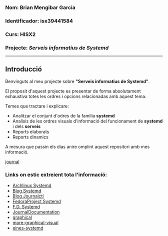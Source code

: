 ### Nom: Brian Mengibar Garcia

### Identificador: isx39441584

### Curs: HISX2

### Projecte: _Serveis informatius de Systemd_
---------------------------------------------------

## Introducció

Benvinguts al meu projecte sobre **"Serveis informatius de Systemd"**.

El proposit d'aquest projecte es presentar de forma absolutament exhaustiva 
totes les ordres i opcions relacionadas amb aquest tema.

Temes que tractare i explicare:

* Analitzar el conjunt d'odres de la familia **systemd**
* Analisis de les ordres visuals d'informació del funcionament de **systemd** i dels **serveis**
* Reports elaborats
* Reports dinamics

A mesura que passin els dias anire omplint aquest repositori amb mes informació.

[journal](https://github.com/brianmengibar/projecte-final/blob/master/notes_journal.md#que-es-journal)

### Links on estic extreient tota l'informació:

* [Archlinux Systemd][archlinux]
* [Blog Systemd][blogsystemd]
* [Blog Journalctl][blogjournal]
* [FedoraProject Systemd][fedoraproject]
* [F.D. Systemd][DocumentationSystemd]
* [JournalDocumentation]
* [graphical]
* [more-graphical-visual]
* [eines-systemd]

[archlinux]: https://wiki.archlinux.org/index.php/systemd_(Espa%C3%B1ol)#Uso_b.C3.A1sico_de_systemctl
[blogsystemd]: http://www.rafaelrojas.net/2012/08/24/entendiendo-a-systemd/
[blogjournal]: https://juncotic.com/journalctl-comandos-interesantes/
[fedoraproject]: https://fedoraproject.org/wiki/Systemd
[DocumentationSystemd]: https://docs.fedoraproject.org/en-US/Fedora/24/html/System_Administrators_Guide/ch-Services_and_Daemons.html
[JournalDocumentation]: https://docs.fedoraproject.org/en-US/Fedora/24/html/System_Administrators_Guide/s1-Using_the_Journal.html
[graphical]: https://docs.fedoraproject.org/en-US/Fedora/24/html/System_Administrators_Guide/s1-managing_log_files_in_a_graphical_environment.html
[more-graphical-visual]: http://www.estrellateyarde.org/logs-en-linux
[eines-systemd]: https://diversidadyunpocodetodo.blogspot.com.es/2016/07/systemd-analyze-kcm-systemadm-systemctl.html
